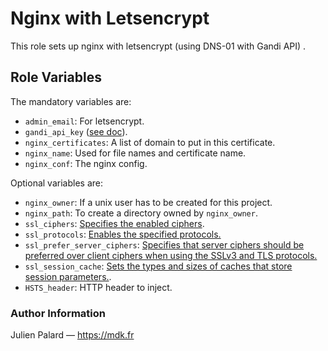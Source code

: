 # Nginx with Letsencrypt

This role sets up nginx with letsencrypt (using DNS-01 with Gandi API) .


## Role Variables

The mandatory variables are:

- `admin_email`: For letsencrypt.
- `gandi_api_key` ([see doc](https://github.com/obynio/certbot-plugin-gandi/)).
- `nginx_certificates`: A list of domain to put in this certificate.
- `nginx_name`: Used for file names and certificate name.
- `nginx_conf`: The nginx config.

Optional variables are:

- `nginx_owner`: If a unix user has to be created for this project.
- `nginx_path`: To create a directory owned by `nginx_owner`.
- `ssl_ciphers`: [Specifies the enabled ciphers](http://nginx.org/en/docs/http/ngx_http_ssl_module.html#ssl_ciphers).
- `ssl_protocols`: [Enables the specified protocols.](http://nginx.org/en/docs/http/ngx_http_ssl_module.html#ssl_protocols)
- `ssl_prefer_server_ciphers`: [Specifies that server ciphers should be preferred over client ciphers when using the SSLv3 and TLS protocols.](http://nginx.org/en/docs/http/ngx_http_ssl_module.html#ssl_prefer_server_ciphers)
- `ssl_session_cache`: [Sets the types and sizes of caches that store session parameters.](http://nginx.org/en/docs/http/ngx_http_ssl_module.html#ssl_session_cache).
- `HSTS_header`: HTTP header to inject.


### Author Information

Julien Palard — https://mdk.fr
